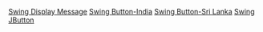 [Swing Display Message](https://github.com/grishmabhandare/java-programs-/blob/main/4_Swing/helloswing.png)
[Swing Button-India](https://github.com/grishmabhandare/java-programs-/blob/main/4_Swing/buttonpressed1.png)
[Swing Button-Sri Lanka](https://github.com/grishmabhandare/java-programs-/blob/main/4_Swing/buttonpressed2.png)
[Swing JButton](https://github.com/grishmabhandare/java-programs-/blob/main/4_Swing/4c.ImageButton.png)

